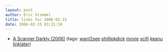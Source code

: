 ```yaml
---
layout: post
author: Eric Stimmel
title: links for 2006-02-15
date: 2006-02-15 03:21:34
--- 
```



* [A Scanner Darkly (2006)][]
    (tags: [want2see][] [phillipkdick][] [movie][] [scifi][] [keanu][] [linklater][])

  [A Scanner Darkly (2006)]: http://imdb.com/title/tt0405296/?fr=c2l0ZT1kZnx0dD0xfGZiPXV8cG49MHxrdz0xfHE9YSBzY2FubmVyIGRhcmtseXxmdD0xfG14PTIwfGxtPTUwMHxjbz0xfGh0bWw9MXxubT0x;fc=1;ft=5
  [want2see]: http://del.icio.us/estimmel/want2see
  [phillipkdick]: http://del.icio.us/estimmel/phillipkdick
  [movie]: http://del.icio.us/estimmel/movie
  [scifi]: http://del.icio.us/estimmel/scifi
  [keanu]: http://del.icio.us/estimmel/keanu
  [linklater]: http://del.icio.us/estimmel/linklater

